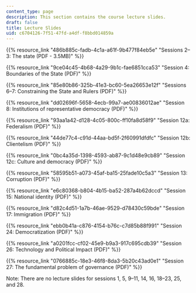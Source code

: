```yaml
---
content_type: page
description: This section contains the course lecture slides.
draft: false
title: Lecture Slides
uid: c6704126-7f51-47fd-a4df-f8bbd014859a
---
```

{{% resource_link "486b885c-fadb-4c1a-a61f-9b477f84eb5e" "Sessions 2–3: The state (PDF - 3.5MB)" %}}

{{% resource_link "9ce04c45-4b68-4a29-9b1c-fae6851cca53" "Session 4: Boundaries of the State (PDF)" %}}

{{% resource_link "85e80b86-325b-41e3-bc60-5ea26653e12f" "Sessions 6–7: Constraining the State and Rulers (PDF)" %}}

{{% resource_link "dd02696f-5658-4ecb-99a7-ae00836012ae" "Session 8: Institutions of representative democracy (PDF)" %}}

{{% resource_link "93aa1a42-d128-4c05-800c-ff10fa8d58f9" "Session 12a: Federalism (PDF)" %}}

{{% resource_link "44de77c4-c91d-44aa-bd5f-2f60991dfdfc" "Session 12b: Clientelism (PDF)" %}}

{{% resource_link "0bc4a35d-1398-4593-ab87-9c1d48e9cb89" "Session 12c: Culture and democracy (PDF)" %}}

{{% resource_link "58595b51-a073-45af-ba15-25fade10c5a3" "Session 13: Corruption (PDF)" %}}

{{% resource_link "e6c80368-b804-4b15-ba52-287a4b62dccd" "Session 15: National identity (PDF)" %}}

{{% resource_link "d82c4d51-1a7b-46ae-9529-d78430c59bde" "Session 17: Immigration (PDF)" %}}

{{% resource_link "ebb0b41a-c876-4154-b76c-c7d85b88f991" "Session 24: Democratization (PDF)" %}}

{{% resource_link "a0201fcc-cf02-45e9-b9a3-917c695cdb39" "Session 26: Technology and Political Impact (PDF)" %}}

{{% resource_link "0766885c-18e3-46f8-8da3-5b20c43ad0e1" "Session 27: The fundamental problem of governance (PDF)" %}}

Note: There are no lecture slides for sessions 1, 5, 9–11, 14, 16, 18–23, 25, and 28.